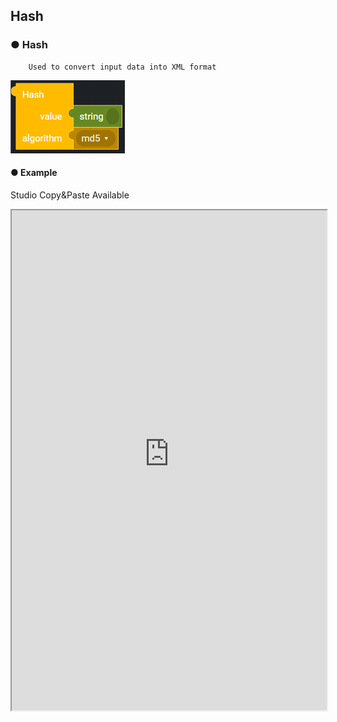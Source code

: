 ## Hash

### ● Hash

        Used to convert input data into XML format

![](../../img/assets/image%20%2854%29.png)

#### ● Example
<p class='comment'>Studio Copy&Paste Available</p>
<iframe
    src="https://d1sxhpvag16wqc.cloudfront.net/v3.1.0/hash/hash"
    width="100%"
    height="800px"
    allow=""
    sandbox="allow-scripts allow-same-origin" />
<div class="display-pdf">
    <p><img src="../../img/assets/hash_example.png" alt="" /></p>
</div>

#### ● Result

```text
{
  "result": {
    "hashResult": "6fb0522f54422c3b6bc31ca7e9c1d469f19e2a50d50c9e30a1eee2fd397f5761"
  }
}
```

### ● Hash HMAC

        Used to output the hash value with the algorithm entered after generating the HMAC value

![](../../img/assets/image%20%2870%29.png)

#### ● Example
<p class='comment'>Studio Copy&Paste Available</p>
<iframe
    src="https://d1sxhpvag16wqc.cloudfront.net/v3.1.0/hash/hash_hmac"
    width="100%"
    height="800px"
    allow=""
    sandbox="allow-scripts allow-same-origin" />
<div class="display-pdf">
    <p><img src="../../img/assets/hash_hmac_example.png" alt="" /></p>
</div>

#### ● Result

```text
{
  "result": {
    "hmacResult": "53626b23aacbc1891e56d5b83cd6977b0881679c3b0295c50aeca339c0d104cc"
  }
}
```

### ● available Algorithms 

|               |                |                 |                |                | 
| :------------ | :------------- | :-------------- | :------------- | :------------- |
| **md2**       | **ripemd256**  | **gost**        | **haval128,3** | **haval128,5** |
| **md4**       | **ripemd320**  | **gost-crypto** | **haval160,3** | **haval160,5** | 
| **md5**       | **tiger128,3** | **adler32**     | **haval192,3** | **haval192,5** |
| **sha1**      | **tiger160,3** | **crc32**       | **haval224,3** | **haval224,5** |
| **sha224**    | **tiger192,3** | **crc32b**      | **haval256,3** | **haval256,5** |
| **sha256**    | **tiger128,4** | **fnv132**      | **haval128,4** |                |
| **sha384**    | **tiger160,4** | **fnv1a32**     | **haval160,4** |                |
| **sha512**    | **tiger192,4** | **fnv164**      | **haval192,4** |                |
| **ripemd128** | **snefru**     | **fnv1a64**     | **haval224,4** |                |
| **ripemd160** | **snefru256**  | **joaat**       | **haval256,4** |                | 